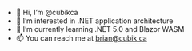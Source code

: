 - 👋 Hi, I’m @cubikca
- 👀 I’m interested in .NET application architecture
- 🌱 I’m currently learning .NET 5.0 and Blazor WASM
- 📫 You can reach me at brian@cubik.ca

<!---
cubikca/cubikca is a ✨ special ✨ repository because its `README.md` (this file) appears on your GitHub profile.
You can click the Preview link to take a look at your changes.
--->
